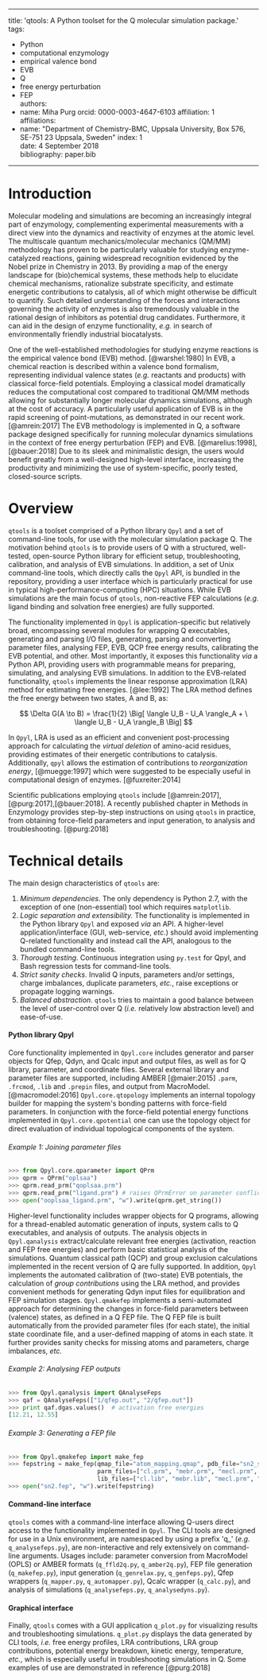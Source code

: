 
---
title: 'qtools: A Python toolset for the Q molecular simulation package.'  
tags:
  - Python
  - computational enzymology
  - empirical valence bond
  - EVB
  - Q
  - free energy perturbation
  - FEP  
authors:
  - name: Miha Purg
    orcid: 0000-0003-4647-6103
    affiliation: 1  
affiliations:
 - name: "Department of Chemistry-BMC, Uppsala University, Box 576, SE-751 23 Uppsala, Sweden"
   index: 1  
date: 4 September 2018  
bibliography: paper.bib
---
 
# Introduction

Molecular modeling and simulations are becoming an increasingly integral part of enzymology, complementing experimental measurements with a direct view into the dynamics and reactivity of enzymes at the atomic level. The multiscale quantum mechanics/molecular mechanics (QM/MM) methodology has proven to be particularly valuable for studying enzyme-catalyzed reactions, gaining widespread recognition evidenced by the Nobel prize in Chemistry in 2013.
By providing a map of the energy landscape for (bio)chemical systems, these methods help to elucidate chemical mechanisms, rationalize substrate specificity, and estimate energetic contributions to catalysis, all of which might otherwise be difficult to quantify.
Such detailed understanding of the forces and interactions governing the activity of enzymes is also tremendously valuable in the rational design of inhibitors as potential drug candidates. Furthermore, it can aid in the design of enzyme functionality, *e.g.* in search of environmentally friendly industrial biocatalysts.

One of the well-established methodologies for studying enzyme reactions is the empirical valence bond (EVB) method. [@warshel:1980] 
In EVB, a chemical reaction is described within a valence bond formalism, representing individual valence states (*e.g.* reactants and products) with classical force-field potentials. 
Employing a classical model dramatically reduces the computational cost compared to traditional QM/MM methods allowing for substantially longer molecular dynamics simulations, although at the cost of accuracy. A particularly useful application of EVB is in the rapid screening of point-mutations, as demonstrated in our recent work. [@amrein:2017] 
The EVB methodology is implemented in Q, a software package designed specifically for running molecular dynamics simulations in the context of free energy perturbation (FEP) and EVB. [@marelius:1998],[@bauer:2018] Due to its sleek and minimalistic design, the users would benefit greatly from a well-designed high-level interface, increasing the productivity and minimizing the use of system-specific, poorly tested, closed-source scripts.


# Overview

`qtools` is a toolset comprised of a Python library `Qpyl` and a set of command-line tools, for use with the molecular simulation package Q. The motivation behind `qtools` is to provide users of Q with a structured, well-tested, open-source Python library for efficient setup, troubleshooting, calibration, and analysis of EVB simulations. In addition, a set of Unix command-line tools, which directly calls the `Qpyl` API, is bundled in the repository, providing a user interface which is particularly practical for use in typical high-performance-computing (HPC) situations.
While EVB simulations are the main focus of `qtools`, non-reactive FEP calculations (*e.g.* ligand binding and solvation free energies) are fully supported.

The functionality implemented in `Qpyl` is application-specific but relatively broad, encompassing several modules for wrapping Q executables, generating and parsing I/O files, generating, parsing and converting parameter files, analysing FEP, EVB, QCP free energy results, calibrating the EVB potential, and other. 
Most importantly, it exposes this functionality *via* a Python API, providing users with programmable means for preparing, simulating, and analysing EVB simulations.
In addition to the EVB-related functionality, `qtools` implements the linear response approximation (LRA) method for estimating free energies. [@lee:1992] The LRA method defines the free energy between two states, A and B, as: 

$$
\Delta G(A \to B) = \frac{1}{2} \Big[ \langle U_B - U_A \rangle_A + \ \langle U_B - U_A \rangle_B \Big] 
$$

In `Qpyl`, LRA is used as an efficient and convenient post-processing approach for calculating the *virtual deletion* of amino-acid residues, providing estimates of their energetic contributions to catalysis. Additionally, `qpyl` allows the estimation of contributions to *reorganization energy*, [@muegge:1997] which were suggested to be especially useful in computational design of enzymes. [@fuxreiter:2014] 

Scientific publications employing `qtools` include [@amrein:2017],[@purg:2017],[@bauer:2018]. A recently published chapter in Methods in Enzymology provides step-by-step instructions on using `qtools` in practice, from obtaining force-field parameters and input generation, to analysis and troubleshooting. [@purg:2018]



# Technical details

The main design characteristics of `qtools` are:  

1. *Minimum dependencies*. The only dependency is Python 2.7, with the exception of one (non-essential) tool which requires `matplotlib`. 
2. *Logic separation and extensibility.* The functionality is implemented in the Python library `Qpyl` and exposed *via* an API. A higher-level application/interface (GUI, web-service, *etc.*) should avoid implementing Q-related functionality and instead call the API, analogous to the bundled command-line tools.
3. *Thorough testing*. Continuous integration using `py.test` for Qpyl, and Bash regression tests for command-line tools. 
4. *Strict sanity checks*. Invalid Q inputs, parameters and/or settings, charge imbalances, duplicate parameters, *etc.*, raise exceptions or propagate logging warnings. 
5. *Balanced abstraction*. `qtools` tries to maintain a good balance between the level of user-control over Q (*i.e.* relatively low abstraction level) and ease-of-use.

#### Python library Qpyl

Core functionality implemented in `Qpyl.core` includes generator and parser objects for Qfep, Qdyn, and Qcalc input and output files, as well as for Q library, parameter, and coordinate files.
Several external library and parameter files are supported, including AMBER [@maier:2015] `.parm`, `.frcmod`, `.lib` and `.prepin` files, and output from MacroModel. [@macromodel:2016]
`Qpyl.core.qtopology` implements an internal topology builder for mapping the system's bonding patterns with force-field parameters. In conjunction with the force-field potential energy functions implemented in `Qpyl.core.qpotential` one can use the topology object for direct evaluation of individual topological components of the system.  

###### Example 1: Joining parameter files
```python
>>> from Qpyl.core.qparameter import QPrm
>>> qprm = QPrm("oplsaa")
>>> qprm.read_prm("qoplsaa.prm")
>>> qprm.read_prm("ligand.prm") # raises QPrmError on parameter conflicts
>>> open("ooplsaa_ligand.prm", "w").write(qprm.get_string())
```

Higher-level functionality includes wrapper objects for Q programs, allowing for a thread-enabled automatic generation of inputs, system calls to Q executables, and analysis of outputs. 
The analysis objects in `Qpyl.qanalysis` extract/calculate relevant free energies (activation, reaction and FEP free energies) and perform basic statistical analysis of the simulations. Quantum classical path (QCP) and group exclusion calculations implemented in the recent version of Q are fully supported. 
In addition, `Qpyl` implements the automated calibration of (two-state) EVB potentials, the calculation of *group contributions* using the LRA method, and provides convenient methods for generating Qdyn input files for equilibration and FEP simulation stages.
`Qpyl.qmakefep` implements a semi-automated approach for determining the changes in force-field parameters between (valence) states, as defined in a Q FEP file.
The Q FEP file is built automatically from the provided parameter files (for each state), the initial state coordinate file, and a user-defined mapping of atoms in each state.
It further provides sanity checks for missing atoms and parameters, charge imbalances, *etc.*

###### Example 2: Analysing FEP outputs 
```python
>>> from Qpyl.qanalysis import QAnalyseFeps
>>> qaf = QAnalyseFeps(["1/qfep.out", "2/qfep.out"])
>>> print qaf.dgas.values()  # activation free energies
[12.21, 12.55]
```

###### Example 3: Generating a FEP file
```python
>>> from Qpyl.qmakefep import make_fep
>>> fepstring = make_fep(qmap_file="atom_mapping.qmap", pdb_file="sn2_start.pdb", forcefield="oplsaa",
                         parm_files=["cl.prm", "mebr.prm", "mecl.prm", "br.prm"],
                         lib_files=["cl.lib", "mebr.lib", "mecl.prm", "br.lib"])
>>> open("sn2.fep", "w").write(fepstring)
```

#### Command-line interface

`qtools` comes with a command-line interface allowing Q-users direct access to the functionality implemented in `Qpyl`. The CLI tools are designed for use in a Unix environment, are namespaced by using a prefix 'q_' (*e.g.* `q_analysefeps.py`), are non-interactive and rely extensively on command-line arguments.
Usages include: parameter conversion from MacroModel (OPLS) or AMBER formats (`q_ffld2q.py`, `q_amber2q.py`), FEP file generation (`q_makefep.py`), input generation (`q_genrelax.py`, `q_genfeps.py`), Qfep wrappers (`q_mapper.py`, `q_automapper.py`), Qcalc wrapper (`q_calc.py`), and analysis of simulations (`q_analysefeps.py`, `q_analysedyns.py`).

#### Graphical interface

Finally, `qtools` comes with a GUI application `q_plot.py` for visualizing results and troubleshooting simulations. `q_plot.py` displays the data generated by CLI tools, *i.e.* free energy profiles, LRA contributions, LRA group contributions, potential energy breakdown, kinetic energy, temperature, *etc.*, which is especially useful in troubleshooting simulations in Q. Some examples of use are demonstrated in reference [@purg:2018]
